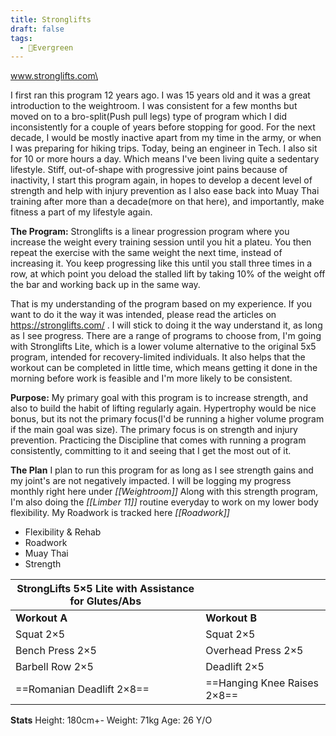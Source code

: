 ```yaml
---
title: Stronglifts
draft: false
tags:
  - 🌲Evergreen
---
```

www.stronglifts.com\

I first ran this program 12 years ago. I was 15 years old and it was a great introduction to the weightroom. 
I was consistent for a few months but moved on to a bro-split(Push pull legs) type of program which I did inconsistently for a couple of years before stopping for good. For the next decade, I would be mostly inactive apart from my time in the army, or when I was preparing for hiking trips. 
Today, being an engineer in Tech. I also sit for 10 or more hours a day. Which means I've been living quite a sedentary lifestyle. 
Stiff, out-of-shape with progressive joint pains because of inactivity, I start this program again, in hopes to develop a decent level of strength and help with injury prevention as I also ease back into Muay Thai training after more than a decade(more on that here), and importantly, make fitness a part of my lifestyle again. 

**The Program:** 
Stronglifts is a linear progression program where you increase the weight every training session until you hit a plateu. You then repeat the exercise with the same weight the next time, instead of increasing it. You keep progressing like this until you stall three times in a row, at which point you deload the stalled lift by taking 10% of the weight off the bar and working back up in the same way. 

That is my understanding of the program based on my experience. If you want to do it the way it was intended, please read the articles on https://stronglifts.com/  . I will stick to doing it the way understand it, as long as I see progress. 
There are a range of programs to choose from, I'm going with Stronglifts Lite, which is a lower volume alternative to the original 5x5 program, intended for recovery-limited individuals. It also helps that the workout can be completed in little time, which means getting it done in the morning before work is feasible and I'm more likely to be consistent. 


**Purpose:**
My primary goal with this program is to increase strength, and also to build the habit of lifting regularly again. 
Hypertrophy would be nice bonus, but its not the primary focus(I'd be running a higher volume program if the main goal was size). The primary focus is on strength and injury prevention. Practicing the Discipline that comes with running a program consistently, committing to it and seeing that I get the most out of it. 



**The Plan** 
I plan to run this program for as long as I see strength gains and my joint's are not negatively impacted. 
I will be logging my progress monthly right here under *[[Weightroom]]* 
Along with this strength program, I'm also doing the *[[Limber 11]]* routine everyday to work on my lower body flexibility.
My Roadwork is tracked here  *[[Roadwork]]*


- Flexibility & Rehab
- Roadwork
- Muay Thai 
- Strength


| StrongLifts 5×5 Lite with Assistance for Glutes/Abs |                             |
| --------------------------------------------------- | --------------------------- |
| **Workout A**                                       | **Workout B**               |
| Squat 2×5                                           | Squat 2×5                   |
| Bench Press 2×5                                     | Overhead Press 2×5          |
| Barbell Row 2×5                                     | Deadlift 2×5                |
| ==Romanian Deadlift 2×8==                           | ==Hanging Knee Raises 2×8== |



**Stats**
Height: 180cm+-
Weight: 71kg
Age: 26 Y/O








